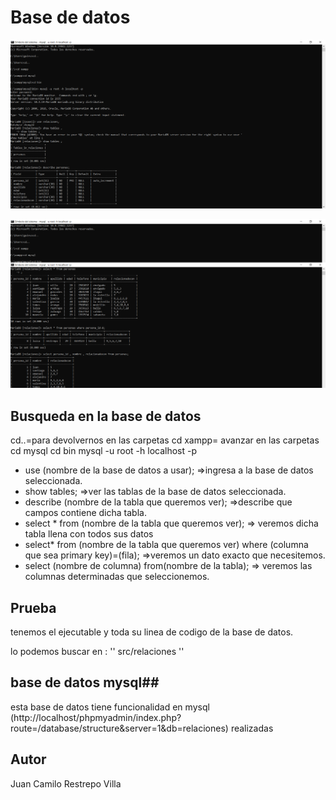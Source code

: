 # Base de datos  #

![image description or alt text](https://raw.githubusercontent.com/jcrestrepov/GrafosUsuariosDB/main/media/pantallaso%20consola.png)


![image description or alt text](https://raw.githubusercontent.com/jcrestrepov/GrafosUsuariosDB/main/media/pantallaso%20consola1.png)

 ## Busqueda en la base de datos ##
cd..=para devolvernos en las carpetas 
cd xampp= avanzar en las carpetas 
cd mysql
cd bin
mysql -u root -h localhost -p


- use (nombre de la base de datos a usar); =>ingresa a la base de datos seleccionada.
- show tables; =>ver las tablas de la base de datos seleccionada.
- describe (nombre de la tabla que queremos ver); =>describe que campos contiene dicha tabla.
- select * from (nombre de la tabla que queremos ver); => veremos dicha tabla llena con todos sus datos 
- select* from (nombre de la tabla que queremos ver) where (columna que sea primary key)=(fila); =>veremos un dato exacto que necesitemos.
- select (nombre de columna) from(nombre de la tabla); => veremos las columnas determinadas que seleccionemos. 

## Prueba ##
 tenemos el ejecutable y toda su linea de codigo de la base de datos.

lo podemos buscar en :
''
src/relaciones
''

## base de datos mysql##
esta base de datos tiene funcionalidad en mysql (http://localhost/phpmyadmin/index.php?route=/database/structure&server=1&db=relaciones) realizadas

## Autor ##
Juan Camilo Restrepo Villa